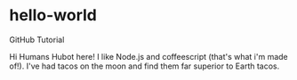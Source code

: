 # hello-world
GitHub Tutorial

Hi Humans
Hubot here! I like Node.js and coffeescript (that's what i'm made of!).
I've had tacos on the moon and find them far superior to Earth tacos.
